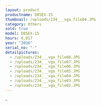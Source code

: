 ```yaml
---
layout: product
productname: D85EX-15
thumbnail: /uploads/234___vga_file04.JPG
category: Others
sold: true
model: D85EX-15
hours: 6,017
year: "2016"
serial_no: "-"
detailpictures:
  - /uploads/234___vga_file08.JPG
  - /uploads/234___vga_file07.JPG
  - /uploads/234___vga_file06.JPG
  - /uploads/234___vga_file05.JPG
  - /uploads/234___vga_file04.JPG
  - /uploads/234___vga_file03.JPG
  - /uploads/234___vga_file02.JPG
---
```

\-